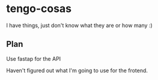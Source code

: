 # tengo-cosas
I have things, just don't know what they are or how many :)

## Plan
Use fastap for the API

Haven't figured out what I'm going to use for the frotend.
